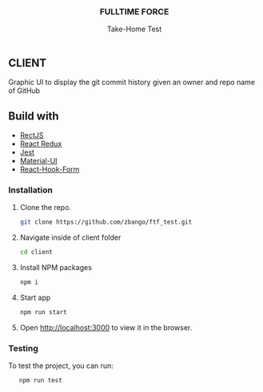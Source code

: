 <br />
<p align="center">

<h3 align="center">FULLTIME FORCE</h3>

  <p align="center">
Take-Home Test   
 <br /> 
    <br />
    </p>
  
## CLIENT
Graphic UI to display the git commit history given an owner and repo name of GitHub
## Build with

- [RectJS](https://es.reactjs.org/)
- [React Redux](https://react-redux.js.org/)
- [Jest](https://jestjs.io/)
- [Material-UI](https://material-ui.com/es/)
- [React-Hook-Form](https://react-hook-form.com/)


### Installation

1. Clone the repo. <br /> 
    ```sh
    git clone https://github.com/zbango/ftf_test.git
    ```
2. Navigate inside of client folder
    ```sh
    cd client
    ```
3. Install NPM packages
    ```sh
    npm i
    ```
3. Start app
    ```sh
    npm run start
    ```
4. Open [http://localhost:3000](http://localhost:3000) to view it in the browser.

 
### Testing

To test the project, you can run:

```sh
   npm run test
```
